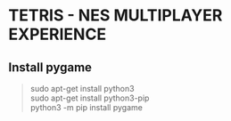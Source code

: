 # TETRIS - NES MULTIPLAYER EXPERIENCE

## Install pygame

> sudo apt-get install python3 \
> sudo apt-get install python3-pip \
> python3 -m pip install pygame 

